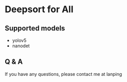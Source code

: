 # Deepsort for All

## Supported models

- yolov5
- nanodet

## Q & A

If you have any questions, please contact me at lanping